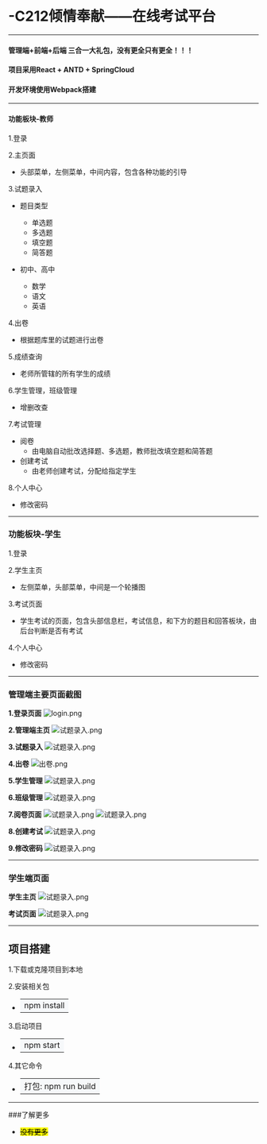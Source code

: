 # -C212倾情奉献——在线考试平台    
---
#### 管理端+前端+后端    三合一大礼包，没有更全只有更全！！！
#### 项目采用React + ANTD + SpringCloud
#### 开发环境使用Webpack搭建
---
#### 功能板块-教师
1.登录

2.主页面
- 头部菜单，左侧菜单，中间内容，包含各种功能的引导

3.试题录入
- 题目类型
    - 单选题
    - 多选题
    - 填空题
    - 简答题

- 初中、高中
    - 数学
    - 语文
    - 英语

4.出卷
- 根据题库里的试题进行出卷

5.成绩查询
- 老师所管辖的所有学生的成绩

6.学生管理，班级管理
- 增删改查

7.考试管理
- 阅卷
    - 由电脑自动批改选择题、多选题，教师批改填空题和简答题
- 创建考试
    - 由老师创建考试，分配给指定学生

8.个人中心
- 修改密码

---
### 功能板块-学生
1.登录

2.学生主页
- 左侧菜单，头部菜单，中间是一个轮播图

3.考试页面
- 学生考试的页面，包含头部信息栏，考试信息，和下方的题目和回答板块，由后台判断是否有考试

4.个人中心
- 修改密码
---

### 管理端主要页面截图
**1.登录页面**
![login.png](image/login.png)

**2.管理端主页**
![试题录入.png](image/teacher_home.png)

**3.试题录入**
![试题录入.png](image/shitiluru.png)

**4.出卷**
![出卷.png](image/chujuan.png)

**5.学生管理**
![试题录入.png](image/stu_manage.png)

**6.班级管理**
![试题录入.png](image/class_manage.png)

**7.阅卷页面**
![试题录入.png](image/yuejuan.png)
![试题录入.png](image/allpaper.png)

**8.创建考试**
![试题录入.png](image/cjkaoshi.png)

**9.修改密码**
![试题录入.png](image/xiugaip.png)

---

### 学生端页面

**学生主页**
![试题录入.png](image/stu_homepage.png)

**考试页面**
![试题录入.png](image/exam_card.png)

---

## 项目搭建

1.下载或克隆项目到本地 

2.安装相关包
- <table frame=void style="width:100%"><tr><td bgcolor="#f6f8fa" border=0 > npm install </td></tr></table>

3.启动项目
- <table frame=void><tr><td bgcolor="#f6f8fa" border=0> npm start </td></tr></table>

4.其它命令
- <table frame=void><tr><td bgcolor="#f6f8fa" border=0> 打包: npm run build </td></tr></table>

---

###了解更多

- <mark>~~没有更多~~




